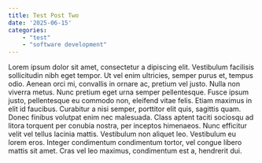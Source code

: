 ```yaml
---
title: Test Post Two
date: '2025-06-15'
categories: 
    - "test"
    - "software development"
---
```

Lorem ipsum dolor sit amet, consectetur a   dipiscing elit. Vestibulum facilisis sollicitudin nibh eget tempor. Ut vel enim ultricies, semper purus et, tempus odio. Aenean orci mi, convallis in ornare ac, pretium vel justo. Nulla non viverra metus. Nunc pretium eget urna semper pellentesque. Fusce ipsum justo, pellentesque eu commodo non, eleifend vitae felis. Etiam maximus in elit id faucibus. Curabitur a nisi semper, porttitor elit quis, sagittis quam. Donec finibus volutpat enim nec malesuada. Class aptent taciti sociosqu ad litora torquent per conubia nostra, per inceptos himenaeos. Nunc efficitur velit vel tellus lacinia mattis. Vestibulum non aliquet leo. Vestibulum eu lorem eros. Integer condimentum condimentum tortor, vel congue libero mattis sit amet. Cras vel leo maximus, condimentum est a, hendrerit dui. 